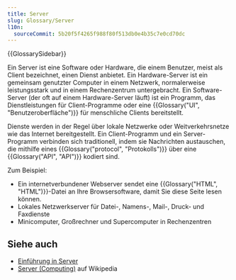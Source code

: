 ```yaml
---
title: Server
slug: Glossary/Server
l10n:
  sourceCommit: 5b20f5f4265f988f80f513db0e4b35c7e0cd70dc
---
```


{{GlossarySidebar}}

Ein Server ist eine Software oder Hardware, die einem Benutzer, meist als Client bezeichnet, einen Dienst anbietet. Ein Hardware-Server ist ein gemeinsam genutzter Computer in einem Netzwerk, normalerweise leistungsstark und in einem Rechenzentrum untergebracht. Ein Software-Server (der oft auf einem Hardware-Server läuft) ist ein Programm, das Dienstleistungen für Client-Programme oder eine {{Glossary("UI", "Benutzeroberfläche")}} für menschliche Clients bereitstellt.

Dienste werden in der Regel über lokale Netzwerke oder Weitverkehrsnetze wie das Internet bereitgestellt. Ein Client-Programm und ein Server-Programm verbinden sich traditionell, indem sie Nachrichten austauschen, die mithilfe eines {{Glossary("protocol", "Protokolls")}} über eine {{Glossary("API", "API")}} kodiert sind.

Zum Beispiel:

- Ein internetverbundener Webserver sendet eine {{Glossary("HTML", "HTML")}}-Datei an Ihre Browsersoftware, damit Sie diese Seite lesen können.
- Lokales Netzwerkserver für Datei-, Namens-, Mail-, Druck- und Faxdienste
- Minicomputer, Großrechner und Supercomputer in Rechenzentren

## Siehe auch

- [Einführung in Server](/de/docs/Learn_web_development/Howto/Web_mechanics/What_is_a_web_server)
- [Server (Computing)](<https://en.wikipedia.org/wiki/Server_(computing)>) auf Wikipedia
